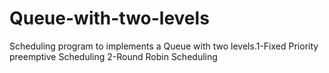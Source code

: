 # Queue-with-two-levels
Scheduling program to implements a Queue with two levels.1-Fixed Priority preemptive Scheduling 2-Round Robin Scheduling
